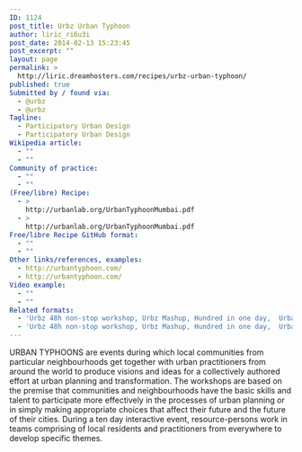 ```yaml
---
ID: 1124
post_title: Urbz Urban Typhoon
author: liric_ri6u3i
post_date: 2014-02-13 15:23:45
post_excerpt: ""
layout: page
permalink: >
  http://liric.dreamhosters.com/recipes/urbz-urban-typhoon/
published: true
Submitted by / found via:
  - @urbz
  - @urbz
Tagline:
  - Participatory Urban Design
  - Participatory Urban Design
Wikipedia article:
  - ""
  - ""
Community of practice:
  - ""
  - ""
(Free/libre) Recipe:
  - >
    http://urbanlab.org/UrbanTyphoonMumbai.pdf
  - >
    http://urbanlab.org/UrbanTyphoonMumbai.pdf
Free/libre Recipe GitHub format:
  - ""
  - ""
Other links/references, examples:
  - http://urbantyphoon.com/
  - http://urbantyphoon.com/
Video example:
  - ""
  - ""
Related formats:
  - 'Urbz 48h non-stop workshop, Urbz Mashup, Hundred in one day,  Urban Prototyping Festival'
  - 'Urbz 48h non-stop workshop, Urbz Mashup, Hundred in one day,  Urban Prototyping Festival'
---
```

URBAN TYPHOONS are events during which local communities from particular neighbourhoods get together with urban practitioners from around the world to produce visions and ideas for a collectively authored effort at urban planning and transformation. The workshops are based on the premise that communities and neighbourhoods have the basic skills and talent to participate more effectively in the processes of urban planning or in simply making appropriate choices that affect their future and the future of their cities. During a ten day interactive event, resource-persons work in teams comprising of local residents and practitioners from everywhere to develop specific themes.